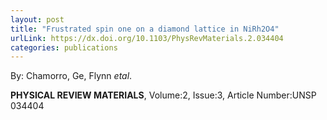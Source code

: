 ```yaml
---
layout: post
title: "Frustrated spin one on a diamond lattice in NiRh2O4"
urlLink: https://dx.doi.org/10.1103/PhysRevMaterials.2.034404
categories: publications
---
```

By: Chamorro, Ge, Flynn *etal*.

**PHYSICAL REVIEW MATERIALS**, Volume:2, Issue:3, Article Number:UNSP 034404
